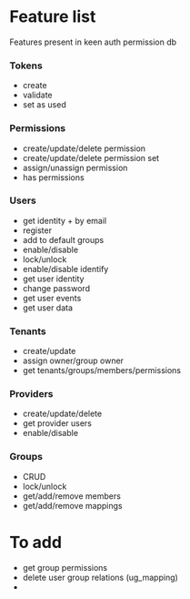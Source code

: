 # Feature list
Features present in keen auth permission db

### Tokens
- create
- validate
- set as used

### Permissions
- create/update/delete permission
- create/update/delete permission set
- assign/unassign permission
- has permissions

### Users
- get identity + by email
- register
- add to default groups
- enable/disable
- lock/unlock
- enable/disable identify
- get user identity
- change password
- get user events
- get user data

### Tenants
- create/update
- assign owner/group owner
- get tenants/groups/members/permissions

### Providers
- create/update/delete
- get provider users
- enable/disable

### Groups
- CRUD
- lock/unlock
- get/add/remove members
- get/add/remove mappings

# To add
- get group permissions
- delete user group relations (ug_mapping)
- 